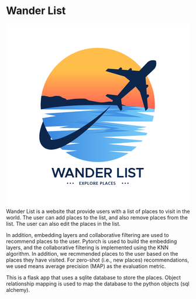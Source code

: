 # Wander List
![alt text](https://github.com/Yubo-Cao/traveler/blob/master/Wander%20List%20Logo.png?raw=true) \
Wander List is a website that provide users with a list of places to visit
in the world. The user can add places to the list, and also remove places
from the list. The user can also edit the places in the list.

In addition, embedding layers and collaborative filtering are used to
recommend places to the user. Pytorch is used to build the embedding layers,
and the collaborative filtering is implemented using the KNN algorithm. In
addition, we recmmended places to the user based on the places they have
visited. For zero-shot (i.e., new places) recommendations, we used means
average precision (MAP) as the evaluation metric.

This is a flask app that uses a sqlite database to store the places. Object
relationship mapping is used to map the database to the python objects (sql
alchemy).


